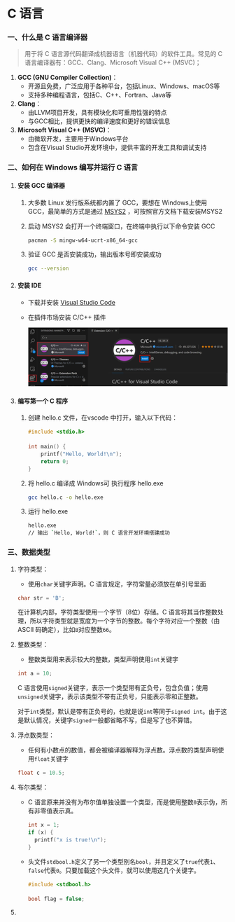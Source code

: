 # C 语言

### 一、什么是 C 语言编译器

> 用于将 C 语言源代码翻译成机器语言（机器代码）的软件工具。常见的 C 语言编译器有：GCC、Clang、Microsoft Visual C++ (MSVC)；

1. **GCC (GNU Compiler Collection)**：
   - 开源且免费，广泛应用于各种平台，包括Linux、Windows、macOS等
   - 支持多种编程语言，包括C、C++、Fortran、Java等
2. **Clang**：
   - 由LLVM项目开发，具有模块化和可重用性强的特点
   - 与GCC相比，提供更快的编译速度和更好的错误信息
3. **Microsoft Visual C++ (MSVC)**：
   - 由微软开发，主要用于Windows平台
   - 包含在Visual Studio开发环境中，提供丰富的开发工具和调试支持

### 二、如何在 Windows 编写并运行 C 语言

1. #### 安装 GCC 编译器

   1. 大多数 Linux 发行版系统都内置了 GCC，要想在 Windows上使用 GCC，最简单的方式是通过 [MSYS2](https://www.msys2.org/) ，可按照官方文档下载安装MSYS2

   2. 启动 MSYS2 会打开一个终端窗口，在终端中执行以下命令安装 GCC

      ```sh
      pacman -S mingw-w64-ucrt-x86_64-gcc
      ```

   3. 验证 GCC 是否安装成功，输出版本号即安装成功

      ```sh
      gcc --version
      ```

2. #### 安装 IDE 

   - 下载并安装 [Visual Studio Code](https://code.visualstudio.com/)

   - 在插件市场安装 C/C++ 插件

     ![](../../public/img/cpp-extension.png)

3. #### 编写第一个 C 程序

   1. 创建 hello.c 文件，在vscode 中打开，输入以下代码：

      ```c
      #include <stdio.h>
      
      int main() {
          printf("Hello, World!\n");
          return 0;
      }
      ```

   2. 将 hello.c 编译成 Windows可 执行程序 hello.exe

      ```sh
      gcc hello.c -o hello.exe
      ```

   3. 运行 hello.exe

      ```sh
      hello.exe
      // 输出 `Hello, World!`，则 C 语言开发环境搭建成功
      ```

### 三、数据类型

1. 字符类型：

   - 使用`char`关键字声明。C 语言规定，字符常量必须放在单引号里面

   ```c
   char str = 'B';
   ```

   在计算机内部，字符类型使用一个字节（8位）存储。C 语言将其当作整数处理，所以字符类型就是宽度为一个字节的整数。每个字符对应一个整数（由 ASCII 码确定），比如`B`对应整数`66`。

2. 整数类型：

   - 整数类型用来表示较大的整数，类型声明使用`int`关键字

   ```c
   int a = 10;
   ```

   C 语言使用`signed`关键字，表示一个类型带有正负号，包含负值；使用`unsigned`关键字，表示该类型不带有正负号，只能表示零和正整数。

   对于`int`类型，默认是带有正负号的，也就是说`int`等同于`signed int`。由于这是默认情况，关键字`signed`一般都省略不写，但是写了也不算错。

3. 浮点数类型：

   - 任何有小数点的数值，都会被编译器解释为浮点数。浮点数的类型声明使用`float`关键字

   ```c
   float c = 10.5;
   ```

4. 布尔类型：

   - C 语言原来并没有为布尔值单独设置一个类型，而是使用整数`0`表示伪，所有非零值表示真。

     ```c
     int x = 1;
     if (x) {
       printf("x is true!\n");
     }
     ```

   - 头文件`stdbool.h`定义了另一个类型别名`bool`，并且定义了`true`代表`1`、`false`代表`0`。只要加载这个头文件，就可以使用这几个关键字。

     ```c
     #include <stdbool.h>
     
     bool flag = false;
     ```

5. 



